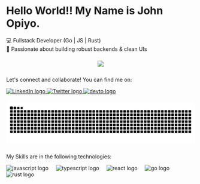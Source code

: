 <br clear="both">

<h1 align="left">Hello World!! My  Name is John Opiyo.</h1>

💻 Fullstack Developer (Go | JS | Rust)  
🚀 Passionate about building robust backends & clean UIs

###

<div align="center">
  <img src="https://profile-counter.glitch.me/SidneyOps75/count.svg?"  />
</div>

###
Let's connect and collaborate! You can find me on:
<div align="left">
  <a href="https://www.linkedin.com/in/john-opiyo-b20056141/"><img src="https://raw.githubusercontent.com/maurodesouza/profile-readme-generator/master/src/assets/icons/social/linkedin/default.svg" width="52" height="40" alt="LinkedIn logo" />
  </a>
  <a href="https://x.com/johnsidops" target="_blank">
    <img src="https://raw.githubusercontent.com/maurodesouza/profile-readme-generator/master/src/assets/icons/social/twitter/default.svg" width="52" height="40" alt="Twitter logo" />
  </a>
  <a href="https://dev.to/sidneyops75" target="blank" > <img src="https://raw.githubusercontent.com/maurodesouza/profile-readme-generator/master/src/assets/icons/social/devto/default.svg" width="52" height="40" alt="devto logo"  /> </a>
</div>


###

<img src="https://raw.githubusercontent.com/SidneyOps75/SidneyOps75/output/snake.svg" alt="Snake animation" />

###
My Skills are in the following technologies:
<div align="left">
  <img src="https://cdn.jsdelivr.net/gh/devicons/devicon/icons/javascript/javascript-original.svg" height="40" alt="javascript logo"  />
  <img width="12" />
  <img src="https://cdn.jsdelivr.net/gh/devicons/devicon/icons/typescript/typescript-original.svg" height="40" alt="typescript logo"  />
  <img width="12" />
  <img src="https://cdn.jsdelivr.net/gh/devicons/devicon/icons/react/react-original.svg" height="40" alt="react logo"  />
  <img width="12" />
  <img src="https://cdn.jsdelivr.net/gh/devicons/devicon/icons/go/go-original.svg" height="40" alt="go logo"  />
  <img width="12" />
  <img src="https://skillicons.dev/icons?i=rust" height="40" alt="rust logo"  />
</div>

###

